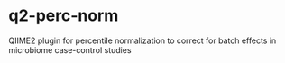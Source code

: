 # q2-perc-norm
QIIME2 plugin for percentile normalization to correct for batch effects in microbiome case-control studies
